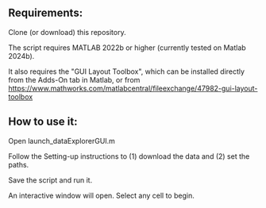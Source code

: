 ## Requirements:

Clone (or download) this repository.

The script requires MATLAB 2022b or higher (currently tested on Matlab 2024b).

It also requires the "GUI Layout Toolbox", which can be installed directly from the Adds-On tab in Matlab, or from https://www.mathworks.com/matlabcentral/fileexchange/47982-gui-layout-toolbox




## How to use it:

Open launch_dataExplorerGUI.m

Follow the Setting-up instructions to (1) download the data and (2) set the paths.

Save the script and run it.

An interactive window will open. Select any cell to begin.

